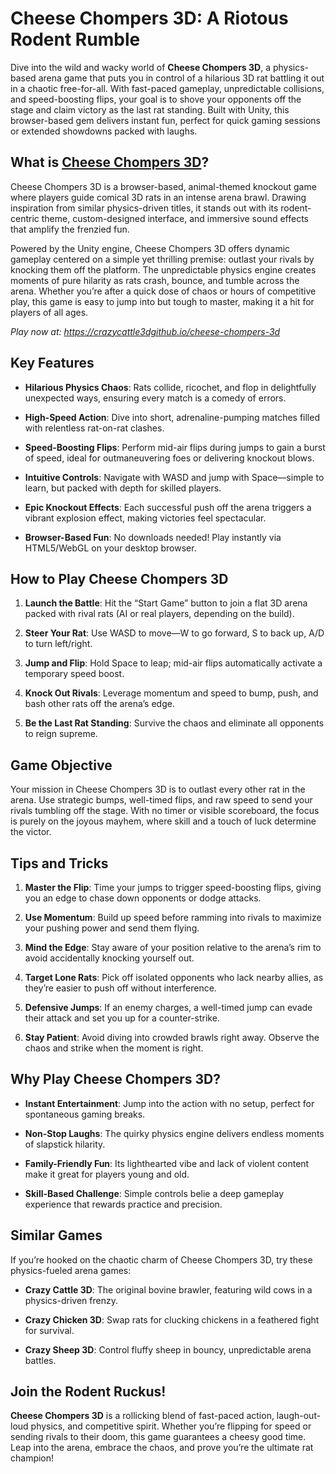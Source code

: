 <h1 dir="ltr" data-pm-slice="1 1 []">Cheese Chompers 3D: A Riotous Rodent Rumble</h1>
<p dir="ltr">Dive into the wild and wacky world of <strong>Cheese Chompers 3D</strong>, a physics-based arena game that puts you in control of a hilarious 3D rat battling it out in a chaotic free-for-all. With fast-paced gameplay, unpredictable collisions, and speed-boosting flips, your goal is to shove your opponents off the stage and claim victory as the last rat standing. Built with Unity, this browser-based gem delivers instant fun, perfect for quick gaming sessions or extended showdowns packed with laughs.</p>
<h2 dir="ltr">What is <a href="https://crazycattle3dgithub.io/cheese-chompers-3d">Cheese Chompers 3D</a>?</h2>
<p dir="ltr">Cheese Chompers 3D is a browser-based, animal-themed knockout game where players guide comical 3D rats in an intense arena brawl. Drawing inspiration from similar physics-driven titles, it stands out with its rodent-centric theme, custom-designed interface, and immersive sound effects that amplify the frenzied fun.</p>
<p dir="ltr">Powered by the Unity engine, Cheese Chompers 3D offers dynamic gameplay centered on a simple yet thrilling premise: outlast your rivals by knocking them off the platform. The unpredictable physics engine creates moments of pure hilarity as rats crash, bounce, and tumble across the arena. Whether you&rsquo;re after a quick dose of chaos or hours of competitive play, this game is easy to jump into but tough to master, making it a hit for players of all ages.</p>
<p dir="ltr"><em>Play now at: <a href="https://crazycattle3dgithub.io/cheese-chompers-3d">https://crazycattle3dgithub.io/cheese-chompers-3d</a></em></p>



<h2 dir="ltr">Key Features</h2>
<ul class="tight" data-tight="true" dir="ltr">
<li>
<p dir="ltr"><strong>Hilarious Physics Chaos</strong>: Rats collide, ricochet, and flop in delightfully unexpected ways, ensuring every match is a comedy of errors.</p>
</li>
<li>
<p dir="ltr"><strong>High-Speed Action</strong>: Dive into short, adrenaline-pumping matches filled with relentless rat-on-rat clashes.</p>
</li>
<li>
<p dir="ltr"><strong>Speed-Boosting Flips</strong>: Perform mid-air flips during jumps to gain a burst of speed, ideal for outmaneuvering foes or delivering knockout blows.</p>
</li>
<li>
<p dir="ltr"><strong>Intuitive Controls</strong>: Navigate with WASD and jump with Space&mdash;simple to learn, but packed with depth for skilled players.</p>
</li>
<li>
<p dir="ltr"><strong>Epic Knockout Effects</strong>: Each successful push off the arena triggers a vibrant explosion effect, making victories feel spectacular.</p>
</li>
<li>
<p dir="ltr"><strong>Browser-Based Fun</strong>: No downloads needed! Play instantly via HTML5/WebGL on your desktop browser.</p>
</li>
</ul>
<h2 dir="ltr">How to Play Cheese Chompers 3D</h2>
<ol class="tight" data-tight="true" dir="ltr">
<li>
<p dir="ltr"><strong>Launch the Battle</strong>: Hit the &ldquo;Start Game&rdquo; button to join a flat 3D arena packed with rival rats (AI or real players, depending on the build).</p>
</li>
<li>
<p dir="ltr"><strong>Steer Your Rat</strong>: Use WASD to move&mdash;W to go forward, S to back up, A/D to turn left/right.</p>
</li>
<li>
<p dir="ltr"><strong>Jump and Flip</strong>: Hold Space to leap; mid-air flips automatically activate a temporary speed boost.</p>
</li>
<li>
<p dir="ltr"><strong>Knock Out Rivals</strong>: Leverage momentum and speed to bump, push, and bash other rats off the arena&rsquo;s edge.</p>
</li>
<li>
<p dir="ltr"><strong>Be the Last Rat Standing</strong>: Survive the chaos and eliminate all opponents to reign supreme.</p>
</li>
</ol>
<h2 dir="ltr">Game Objective</h2>
<p dir="ltr">Your mission in Cheese Chompers 3D is to outlast every other rat in the arena. Use strategic bumps, well-timed flips, and raw speed to send your rivals tumbling off the stage. With no timer or visible scoreboard, the focus is purely on the joyous mayhem, where skill and a touch of luck determine the victor.</p>
<h2 dir="ltr">Tips and Tricks</h2>
<ol class="tight" data-tight="true" dir="ltr">
<li>
<p dir="ltr"><strong>Master the Flip</strong>: Time your jumps to trigger speed-boosting flips, giving you an edge to chase down opponents or dodge attacks.</p>
</li>
<li>
<p dir="ltr"><strong>Use Momentum</strong>: Build up speed before ramming into rivals to maximize your pushing power and send them flying.</p>
</li>
<li>
<p dir="ltr"><strong>Mind the Edge</strong>: Stay aware of your position relative to the arena&rsquo;s rim to avoid accidentally knocking yourself out.</p>
</li>
<li>
<p dir="ltr"><strong>Target Lone Rats</strong>: Pick off isolated opponents who lack nearby allies, as they&rsquo;re easier to push off without interference.</p>
</li>
<li>
<p dir="ltr"><strong>Defensive Jumps</strong>: If an enemy charges, a well-timed jump can evade their attack and set you up for a counter-strike.</p>
</li>
<li>
<p dir="ltr"><strong>Stay Patient</strong>: Avoid diving into crowded brawls right away. Observe the chaos and strike when the moment is right.</p>
</li>
</ol>
<h2 dir="ltr">Why Play Cheese Chompers 3D?</h2>
<ul class="tight" data-tight="true" dir="ltr">
<li>
<p dir="ltr"><strong>Instant Entertainment</strong>: Jump into the action with no setup, perfect for spontaneous gaming breaks.</p>
</li>
<li>
<p dir="ltr"><strong>Non-Stop Laughs</strong>: The quirky physics engine delivers endless moments of slapstick hilarity.</p>
</li>
<li>
<p dir="ltr"><strong>Family-Friendly Fun</strong>: Its lighthearted vibe and lack of violent content make it great for players young and old.</p>
</li>
<li>
<p dir="ltr"><strong>Skill-Based Challenge</strong>: Simple controls belie a deep gameplay experience that rewards practice and precision.</p>
</li>
</ul>
<h2 dir="ltr">Similar Games</h2>
<p dir="ltr">If you&rsquo;re hooked on the chaotic charm of Cheese Chompers 3D, try these physics-fueled arena games:</p>
<ul class="tight" data-tight="true" dir="ltr">
<li>
<p dir="ltr"><strong>Crazy Cattle 3D</strong>: The original bovine brawler, featuring wild cows in a physics-driven frenzy.</p>
</li>
<li>
<p dir="ltr"><strong>Crazy Chicken 3D</strong>: Swap rats for clucking chickens in a feathered fight for survival.</p>
</li>
<li>
<p dir="ltr"><strong>Crazy Sheep 3D</strong>: Control fluffy sheep in bouncy, unpredictable arena battles.</p>
</li>
</ul>
<h2 dir="ltr">Join the Rodent Ruckus!</h2>
<p dir="ltr"><strong>Cheese Chompers 3D</strong> is a rollicking blend of fast-paced action, laugh-out-loud physics, and competitive spirit. Whether you&rsquo;re flipping for speed or sending rivals to their doom, this game guarantees a cheesy good time. Leap into the arena, embrace the chaos, and prove you&rsquo;re the ultimate rat champion!</p>

